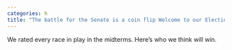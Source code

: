 ```yaml
---
categories: h
title: "The battle for the Senate is a coin flip Welcome to our Election Forecast"
---
```

We rated every race in play in the midterms. Here’s who we think will win.
